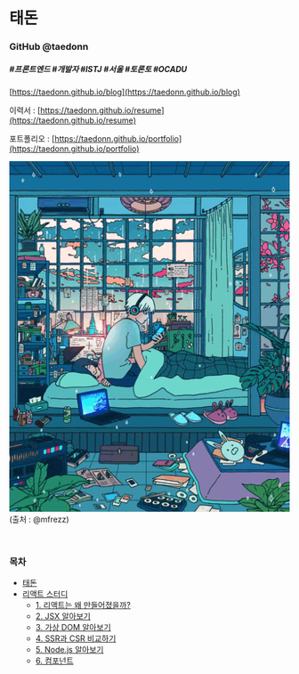# 태돈

### GitHub @taedonn

##### #프론트엔드 #개발자 #ISTJ #서울 #토론토 #OCADU

[https://taedonn.github.io/blog](https://taedonn.github.io/blog)

이력서 : [https://taedonn.github.io/resume](https://taedonn.github.io/resume)

포트폴리오 : [https://taedonn.github.io/portfolio](https://taedonn.github.io/portfolio)

![프로필 이미지](./images/profile.gif)<br>
(출처 : @mfrezz)

&nbsp;

### 목차

- [태돈](/README.md)
- [리액트 스터디](/react_study/README.md)
  - [1. 리액트는 왜 만들어졌을까?](/react_study/1-react-start.md)
  - [2. JSX 알아보기](/react_study/2-jsx.md)
  - [3. 가상 DOM 알아보기](/react_study/3-virtual-dom.md)
  - [4. SSR과 CSR 비교하기](/react_study/4-ssr-csr.md)
  - [5. Node.js 알아보기](/react_study/5-node.md)
  - [6. 컴포넌트](/react_study/6-component.md)

&nbsp;